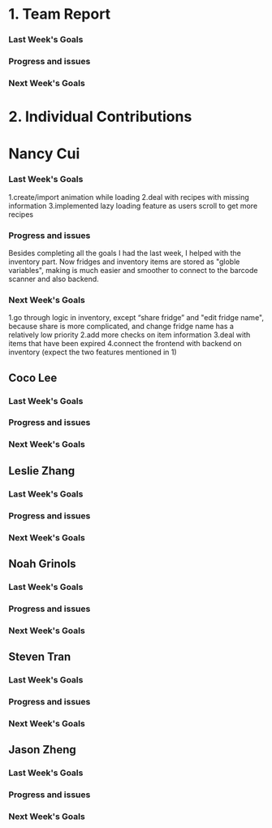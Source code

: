 # 1. Team Report
<status update for TA here>

<agenda for team meeting here>

### Last Week's Goals

### Progress and issues

### Next Week's Goals

# 2. Individual Contributions
# Nancy Cui
### Last Week's Goals
1.create/import animation while loading 
2.deal with recipes with missing information
3.implemented lazy loading feature as users scroll to get more recipes
### Progress and issues
Besides completing all the goals I had the last week, I helped with the inventory part. Now fridges and inventory 
items are stored as "globle variables", making is much easier and smoother to connect to the barcode scanner
and also backend.
### Next Week's Goals
1.go through logic in inventory, except “share fridge” and "edit fridge name", 
because share is more complicated, and change fridge name has a relatively low priority
2.add more checks on item information 
3.deal with items that have been expired
4.connect the frontend with backend on inventory (expect the two features mentioned in 1)


## Coco Lee
### Last Week's Goals
### Progress and issues
### Next Week's Goals


## Leslie Zhang
### Last Week's Goals
### Progress and issues
### Next Week's Goals


## Noah Grinols
### Last Week's Goals
### Progress and issues
### Next Week's Goals


## Steven Tran
### Last Week's Goals
### Progress and issues
### Next Week's Goals


## Jason Zheng 
### Last Week's Goals
### Progress and issues
### Next Week's Goals

